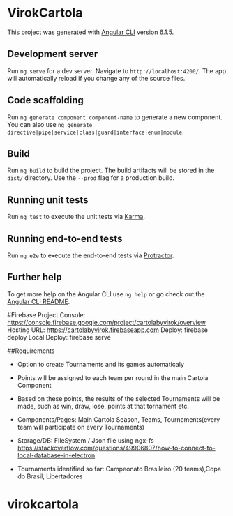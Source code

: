 # VirokCartola

This project was generated with [Angular CLI](https://github.com/angular/angular-cli) version 6.1.5.

## Development server

Run `ng serve` for a dev server. Navigate to `http://localhost:4200/`. The app will automatically reload if you change any of the source files.

## Code scaffolding

Run `ng generate component component-name` to generate a new component. You can also use `ng generate directive|pipe|service|class|guard|interface|enum|module`.

## Build

Run `ng build` to build the project. The build artifacts will be stored in the `dist/` directory. Use the `--prod` flag for a production build.

## Running unit tests

Run `ng test` to execute the unit tests via [Karma](https://karma-runner.github.io).

## Running end-to-end tests

Run `ng e2e` to execute the end-to-end tests via [Protractor](http://www.protractortest.org/).

## Further help

To get more help on the Angular CLI use `ng help` or go check out the [Angular CLI README](https://github.com/angular/angular-cli/blob/master/README.md).

#Firebase
Project Console: https://console.firebase.google.com/project/cartolabyvirok/overview
Hosting URL: https://cartolabyvirok.firebaseapp.com
Deploy: firebase deploy
Local Deploy: firebase serve
<!-- ##Check/See the app runing in Electron
npm run electron-build

##Build Angular Desktop Apps With Electron
https://angularfirebase.com/lessons/desktop-apps-with-electron-and-angular/#Packaging-for-Desktop-Operating-Systems

Type this Command in a terminal: electron-packager . --platform=win32 -->

##Requirements
- Option to create Tournaments and its games automaticaly
- Points will be assigned to each team per round in the main Cartola Component
- Based on these points, the results of the selected Tournaments will be made, such as win, draw, lose, points at that tornament etc.
- Components/Pages: Main Cartola Season, Teams, Tournaments(every team will participate on every Tournaments)
- Storage/DB: FIleSystem / Json file using ngx-fs https://stackoverflow.com/questions/49906807/how-to-connect-to-local-database-in-electron

- Tournaments identified so far: Campeonato Brasileiro (20 teams),Copa do Brasil, Libertadores

# virokcartola
